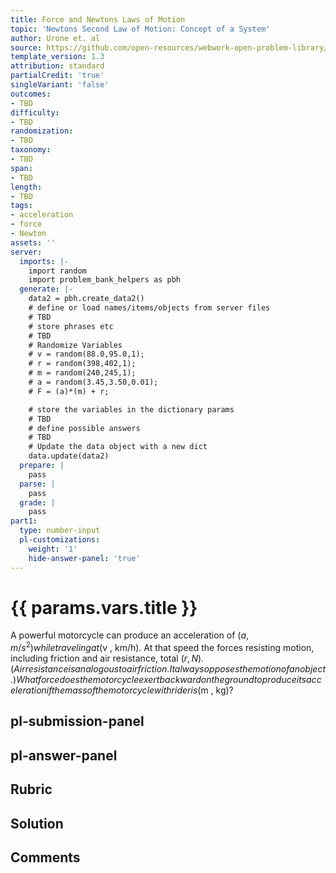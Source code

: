 ```yaml
---
title: Force and Newtons Laws of Motion
topic: 'Newtons Second Law of Motion: Concept of a System'
author: Urone et. al
source: https://github.com/open-resources/webwork-open-problem-library/tree/master/Contrib/BrockPhysics/College_Physics_Urone/4.Dynamics_Force_and_Newtons_Laws_of_Motion/Newtons_Second_Law_of_Motion_Concept_of_a_System/NU_U17-04-03-010.pg
template_version: 1.3
attribution: standard
partialCredit: 'true'
singleVariant: 'false'
outcomes:
- TBD
difficulty:
- TBD
randomization:
- TBD
taxonomy:
- TBD
span:
- TBD
length:
- TBD
tags:
- acceleration
- force
- Newton
assets: ''
server:
  imports: |-
    import random
    import problem_bank_helpers as pbh
  generate: |-
    data2 = pbh.create_data2()
    # define or load names/items/objects from server files
    # TBD
    # store phrases etc
    # TBD
    # Randomize Variables
    # v = random(88.0,95.0,1);
    # r = random(398,402,1);
    # m = random(240,245,1);
    # a = random(3.45,3.50,0.01);
    # F = (a)*(m) + r;

    # store the variables in the dictionary params
    # TBD
    # define possible answers
    # TBD
    # Update the data object with a new dict
    data.update(data2)
  prepare: |
    pass
  parse: |
    pass
  grade: |
    pass
part1:
  type: number-input
  pl-customizations:
    weight: '1'
    hide-answer-panel: 'true'
---
```


# {{ params.vars.title }} 


A powerful motorcycle can produce an acceleration of  ($a , m/s^2) while traveling at ($v , km/h). At that speed the forces resisting motion, including friction and air resistance, total ($r , N). (Air resistance is analogous to air friction. It always opposes the motion of an object.) What force does the motorcycle exert backward on the ground to produce its acceleration if the mass of the motorcycle with rider is ($m , kg)?


## pl-submission-panel 


## pl-answer-panel 


## Rubric 


## Solution 


## Comments 


